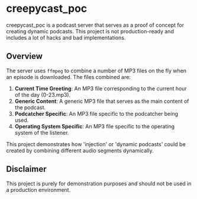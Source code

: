 # creepycast_poc

creepycast_poc is a podcast server that serves as a proof of concept for creating dynamic podcasts. This project is not production-ready and includes a lot of hacks and bad implementations.

## Overview

The server uses `ffmpeg` to combine a number of MP3 files on the fly when an episode is downloaded. The files combined are:

1. **Current Time Greeting**: An MP3 file corresponding to the current hour of the day (0-23.mp3).
2. **Generic Content**: A generic MP3 file that serves as the main content of the podcast.
3. **Podcatcher Specific**: An MP3 file specific to the podcatcher being used.
4. **Operating System Specific**: An MP3 file specific to the operating system of the listener.

This project demonstrates how 'injection' or 'dynamic podcasts' could be created by combining different audio segments dynamically.

## Disclaimer

This project is purely for demonstration purposes and should not be used in a production environment.